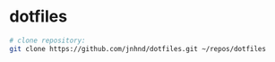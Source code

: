 # dotfiles

```sh
# clone repository:
git clone https://github.com/jnhnd/dotfiles.git ~/repos/dotfiles
```

